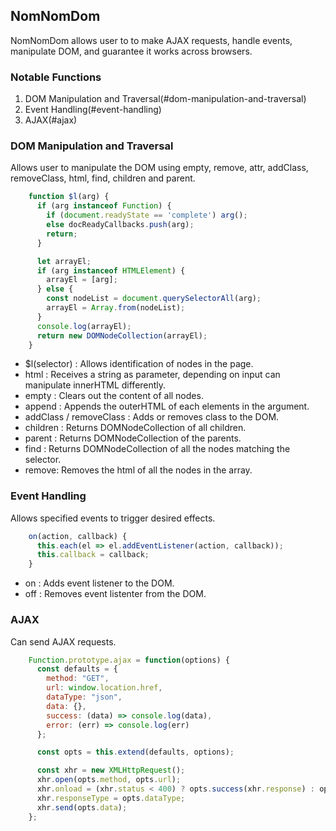 ## NomNomDom

NomNomDom allows user to to make AJAX requests, handle events, manipulate DOM, and guarantee it works across browsers.

### Notable Functions

  1. DOM Manipulation and Traversal(#dom-manipulation-and-traversal)
  2. Event Handling(#event-handling)
  3. AJAX(#ajax)

### DOM Manipulation and Traversal

Allows user to manipulate the DOM using empty, remove, attr, addClass, removeClass, html, find, children and parent.

```javascript
    function $l(arg) {
      if (arg instanceof Function) {
        if (document.readyState == 'complete') arg();
        else docReadyCallbacks.push(arg);
        return;
      }

      let arrayEl;
      if (arg instanceof HTMLElement) {
        arrayEl = [arg];
      } else {
        const nodeList = document.querySelectorAll(arg);
        arrayEl = Array.from(nodeList);
      }
      console.log(arrayEl);
      return new DOMNodeCollection(arrayEl);
    }
```

* $l(selector) : Allows identification of nodes in the page.
* html : Receives a string as parameter, depending on input can manipulate innerHTML differently.
* empty : Clears out the content of all nodes.
* append : Appends the outerHTML of each elements in the argument.
* addClass / removeClass : Adds or removes class to the DOM.
* children : Returns DOMNodeCollection of all children.
* parent : Returns DOMNodeCollection of the parents.
* find : Returns DOMNodeCollection of all the nodes matching the selector.
* remove: Removes the html of all the nodes in the array.

### Event Handling

Allows specified events to trigger desired effects.

```javascript
    on(action, callback) {
      this.each(el => el.addEventListener(action, callback));
      this.callback = callback;
    }
```

* on : Adds event listener to the DOM.
* off : Removes event listenter from the DOM.

### AJAX

Can send AJAX requests.

```javascript
    Function.prototype.ajax = function(options) {
      const defaults = {
        method: "GET",
        url: window.location.href,
        dataType: "json",
        data: {},
        success: (data) => console.log(data),
        error: (err) => console.log(err)
      };

      const opts = this.extend(defaults, options);

      const xhr = new XMLHttpRequest();
      xhr.open(opts.method, opts.url);
      xhr.onload = (xhr.status < 400) ? opts.success(xhr.response) : opts.error(xhr.response); // passing in the data fo
      xhr.responseType = opts.dataType;
      xhr.send(opts.data);
    };
```
